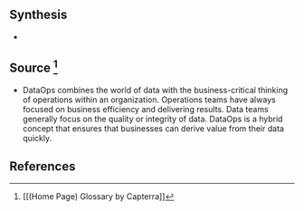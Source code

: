 ## Synthesis
- 
## Source [^1]
- DataOps combines the world of data with the business-critical thinking of operations within an organization. Operations teams have always focused on business efficiency and delivering results. Data teams generally focus on the quality or integrity of data. DataOps is a hybrid concept that ensures that businesses can derive value from their data quickly.
## References

[^1]: [[(Home Page) Glossary by Capterra]]